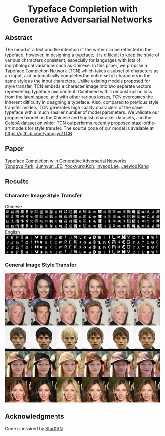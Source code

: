 # <center>Typeface Completion with Generative Adversarial Networks

## Abstract
  The mood of a text and the intention of the writer can be reflected in the
typeface. However, in designing a typeface, it is difficult to keep the style
of various characters consistent, especially for languages with lots of
morphological variations such as Chinese. In this paper, we propose a Typeface
Completion Network (TCN) which takes a subset of characters as an input, and
automatically completes the entire set of characters in the same style as the
input characters. Unlike existing models proposed for style transfer, TCN
embeds a character image into two separate vectors representing typeface and
content. Combined with a reconstruction loss from the latent space, and with
other various losses, TCN overcomes the inherent difficulty in designing a
typeface. Also, compared to previous style transfer models, TCN generates high
quality characters of the same typeface with a much smaller number of model
parameters. We validate our proposed model on the Chinese and English character
datasets, and the CelebA dataset on which TCN outperforms recently proposed
state-ofthe-art models for style transfer. The source code of our model is
available at https://github.com/yongqyu/TCN.

## Paper
[Typeface Completion with Generative Adversarial Networks](https://arxiv.org/) <br />
[Yonggyu Park](https://github.com/yongqyu), [Junhyun LEE](https://github.com/LeeJunHyun), [Yookyung Koh](https://github.com/yookyungKoh), [Inyeop Lee](https://github.com/inyeoplee77), [Jaewoo Kang](http://infos.korea.ac.kr/kang/)


## Results
### Character Image Style Transfer

Chinese<br/>
![Chinese](imgs/http_output_ch.png)<br/>
English<br/>
![English](imgs/http_output_eng.png)<br/>

### General Image Style Transfer
![General](imgs/http_genimg.png)<br/>

## Acknowledgments
Code is inspired by [StarGAN](https://github.com/yunjey/StarGAN)
